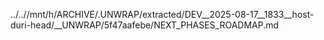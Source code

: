 ../..//mnt/h/ARCHIVE/.UNWRAP/extracted/DEV__2025-08-17__1833__host-duri-head/__UNWRAP/5f47aafebe/NEXT_PHASES_ROADMAP.md